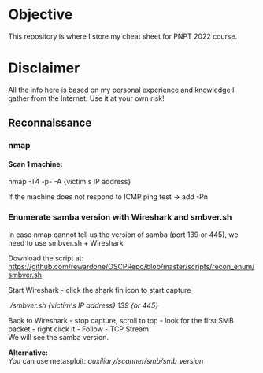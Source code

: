 # Objective
This repository is where I store my cheat sheet for PNPT 2022 course.

# Disclaimer
All the info here is based on my personal experience and knowledge I gather from the Internet. Use it at your own risk!

## Reconnaissance

### nmap

#### Scan 1 machine:
nmap -T4 -p- -A {victim's IP address}
  
If the machine does not respond to ICMP ping test -> add -Pn

### Enumerate samba version with Wireshark and smbver.sh
In case nmap cannot tell us the version of samba (port 139 or 445), we need to use smbver.sh + Wireshark  

Download the script at: https://github.com/rewardone/OSCPRepo/blob/master/scripts/recon_enum/smbver.sh  

Start Wireshark - click the shark fin icon to start capture  

*./smbver.sh {victim's IP address} 139 {or 445}*  

Back to Wireshark - stop capture, scroll to top - look for the first SMB packet - right click it - Follow - TCP Stream  
We will see the samba version.

**Alternative:**  
You can use metasploit: *auxiliary/scanner/smb/smb_version*  

